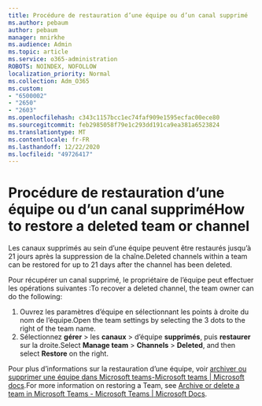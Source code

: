 ```yaml
---
title: Procédure de restauration d’une équipe ou d’un canal supprimé
ms.author: pebaum
author: pebaum
manager: mnirkhe
ms.audience: Admin
ms.topic: article
ms.service: o365-administration
ROBOTS: NOINDEX, NOFOLLOW
localization_priority: Normal
ms.collection: Adm_O365
ms.custom:
- "6500002"
- "2650"
- "2603"
ms.openlocfilehash: c343c1157bcc1ec74faf909e1595ecfac00ece80
ms.sourcegitcommit: feb2985058f79e1c293dd191ca9ea381a6523824
ms.translationtype: MT
ms.contentlocale: fr-FR
ms.lasthandoff: 12/22/2020
ms.locfileid: "49726417"
---
```

# <a name="how-to-restore-a-deleted-team-or-channel"></a><span data-ttu-id="e9ae2-102">Procédure de restauration d’une équipe ou d’un canal supprimé</span><span class="sxs-lookup"><span data-stu-id="e9ae2-102">How to restore a deleted team or channel</span></span>

<span data-ttu-id="e9ae2-103">Les canaux supprimés au sein d’une équipe peuvent être restaurés jusqu’à 21 jours après la suppression de la chaîne.</span><span class="sxs-lookup"><span data-stu-id="e9ae2-103">Deleted channels within a team can be restored for up to 21 days after the channel has been deleted.</span></span>

<span data-ttu-id="e9ae2-104">Pour récupérer un canal supprimé, le propriétaire de l’équipe peut effectuer les opérations suivantes :</span><span class="sxs-lookup"><span data-stu-id="e9ae2-104">To recover a deleted channel, the team owner can do the following:</span></span>

1. <span data-ttu-id="e9ae2-105">Ouvrez les paramètres d’équipe en sélectionnant les points à droite du nom de l’équipe.</span><span class="sxs-lookup"><span data-stu-id="e9ae2-105">Open the team settings by selecting the 3 dots to the right of the team name.</span></span>
2. <span data-ttu-id="e9ae2-106">Sélectionnez **gérer**  >  les **canaux**  >  d’équipe **supprimés**, puis **restaurer** sur la droite.</span><span class="sxs-lookup"><span data-stu-id="e9ae2-106">Select **Manage team** > **Channels** > **Deleted**, and then select **Restore** on the right.</span></span>

<span data-ttu-id="e9ae2-107">Pour plus d’informations sur la restauration d’une équipe, voir [archiver ou supprimer une équipe dans Microsoft teams-Microsoft teams | Microsoft docs](https://docs.microsoft.com/microsoftteams/archive-or-delete-a-team#restore-a-deleted-team).</span><span class="sxs-lookup"><span data-stu-id="e9ae2-107">For more information on restoring a Team, see [Archive or delete a team in Microsoft Teams - Microsoft Teams | Microsoft Docs](https://docs.microsoft.com/microsoftteams/archive-or-delete-a-team#restore-a-deleted-team).</span></span>
